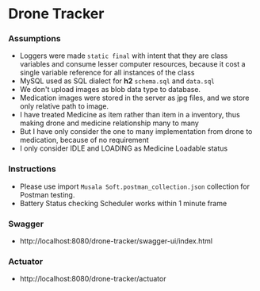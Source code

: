 # Drone Tracker

### Assumptions

* Loggers were made `static final` with intent that they are class variables and consume lesser computer resources,
  because it cost a single variable reference for all instances of the class
* MySQL used as SQL dialect for **h2** `schema.sql` and `data.sql`
* We don't upload images as blob data type to database.
* Medication images were stored in the server as jpg files, and we store only relative path to image.
* I have treated Medicine as item rather than item in a inventory, thus making drone and medicine relationship many to many
* But I have only consider the one to many implementation from drone to medication, because of no requirement
* I only consider IDLE and LOADING as Medicine Loadable status

### Instructions

* Please use import `Musala Soft.postman_collection.json` collection for Postman testing.
* Battery Status checking Scheduler works within 1 minute frame

### Swagger

* http://localhost:8080/drone-tracker/swagger-ui/index.html

### Actuator

* http://localhost:8080/drone-tracker/actuator